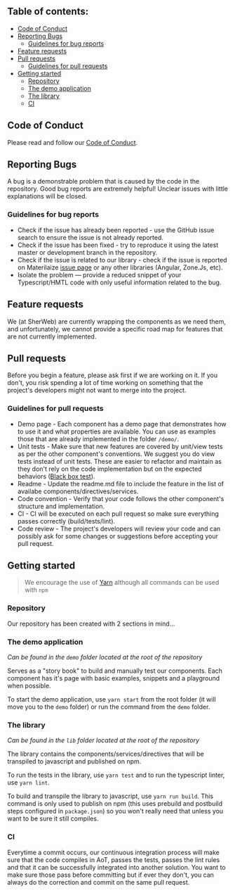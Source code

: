 ## Table of contents:
- [Code of Conduct](#code-of-conduct)
- [Reporting Bugs](#reporting-bugs)
  - [Guidelines for bug reports](#guidelines-for-bug-reports)
- [Feature requests](#feature-requests)
- [Pull requests](#pull-requests)
  - [Guidelines for pull requests](#guidelines-for-pull-requests)
- [Getting started](#getting-started)
  - [Repository](#repository)
  - [The demo application](#the-demo-application)
  - [The library](#the-library)
  - [CI](#ci)

## Code of Conduct

Please read and follow our [Code of Conduct](https://github.com/sherweb/ngx-materialize/blob/master/CODE_OF_CONDUCT.md).

## Reporting Bugs
A bug is a demonstrable problem that is caused by the code in the repository. Good bug reports are extremely helpful! Unclear issues with little explanations will be closed.

### Guidelines for bug reports
- Check if the issue has already been reported - use the GitHub issue search to ensure the issue is not already reported.
- Check if the issue has been fixed - try to reproduce it using the latest master or development branch in the repository.
- Check if the issue is related to our library - check if the issue is reported on Materilaize [issue page](https://github.com/Dogfalo/materialize/issues) or any other libraries (Angular, Zone.Js, etc).
- Isolate the problem — provide a reduced snippet of your Typescript/HMTL code with only useful information related to the bug.

## Feature requests
We (at SherWeb) are currently wrapping the components as we need them, and unfortunately, we cannot provide a specific road map for features that are not currently implemented.

## Pull requests
Before you begin a feature, please ask first if we are working on it. If you don't, you risk spending a lot of time working on something that the project's developers might not want to merge into the project.

### Guidelines for pull requests
- Demo page - Each component has a demo page that demonstrates how to use it and what properties are available. You can use as examples those that are already implemented in the folder `/demo/`.
- Unit tests - Make sure that new features are covered by unit/view tests as per the other component's conventions. We suggest you do view tests instead of unit tests. These are easier to refactor and maintain as they don't rely on the code implementation but on the expected behaviors ([Black box test](http://softwaretestingfundamentals.com/black-box-testing/)).
- Readme - Update the readme.md file to include the feature in the list of availabe components/directives/services.
- Code convention - Verify that your code follows the other component's structure and implementation.
- CI - CI will be executed on each pull request so make sure everything passes correctly (build/tests/lint).
- Code review - The project's developers will review your code and can possibly ask for some changes or suggestions before accepting your pull request.

## Getting started

> We encourage the use of [Yarn](https://yarnpkg.com/en/) although all commands can be used with `npm`

### Repository
Our repository has been created with 2 sections in mind...

### The demo application
_Can be found in the `demo` folder located at the root of the repository_

Serves as a "story book" to build and manually test our components. Each component has it's page with basic examples, snippets and a playground when possible.

To start the demo application, use `yarn start` from the root folder (it will move you to the `demo` folder) or run the command from the `demo` folder.

### The library
_Can be found in the `lib` folder located at the root of the repository_

The library contains the components/services/directives that will be transpiled to javascript and published on npm.

To run the tests in the library, use `yarn test` and to run the typescript linter, use `yarn lint`.

To build and transpile the library to javascript, use `yarn run build`. This command is only used to publish on npm (this uses prebuild and postbuild steps configured in `package.json`) so you won't really need that unless you want to be sure it still compiles.

### CI
Everytime a commit occurs, our continuous integration process will make sure that the code compiles in AoT, passes the tests, passes the lint rules and that it can be successfully integrated into another solution. You want to make sure those pass before committing but if ever they don't, you can always do the correction and commit on the same pull request.
